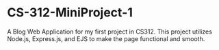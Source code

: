 # CS-312-MiniProject-1
A Blog Web Application for my first project in CS312. This project utilizes Node.js, Express.js, and EJS to make the page functional and smooth.
